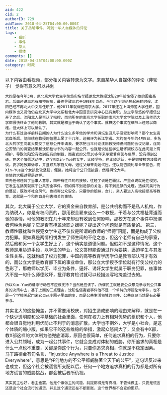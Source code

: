 ```yaml
---
aid: 422
cid: 2
authorID: 729
addTime: 2018-04-25T04:00:00.000Z
title: 关于岳昕事件，听到一华人自媒体的评论
tags:
    - 岳昕
    - 事件
    - 华人
    - 媒体
comments: []
date: 2018-04-25T04:00:00.000Z
category: 时政
---
```


以下内容由看视频，部分相关内容转录为文字。来自某华人自媒体的评论（非轮子） 觉得有意义可以共勉

    大约是在今年3月，原北京大学女生李悠悠实名举报原北大教授沈阳20年前性侵了她的闺蜜高岩，后面还说高岩有精神疾病，最终导致高岩于1998年自杀。今年这个舆论热起来的时候，沈阳已经不再北大中文系任职了，他2011年就调任南京大学，2017年还在上海师范大学任职，国内媒体也又说他仍在北京大学中文系和北大中国语言研究中心还有兼职，总之李悠悠的举报信公开了之后，沈阳北人是否认了指控，而他所在的南京大学任职的南京大学文学院以及上海师范大学都很快终止了他的教职，其实就是相当于确认了这个事实。就算这个事实在细节上还可以商榷，但大体上可以确认了。
    为什么有过这样前科丑闻的人为什么这么多年他的学术和讲坛生涯几乎没受影响呢？那个女生高岩自杀后，他继续在教授的位置上呆了十几年，还被评为长江学者。大约在今年的4月9日，多名北大的学生向北大提交了信息公开申请表。要求把当年讨论沈阳教授师德问题的会议记录，连同公安部门的调查结果和沈阳检讨书的内容一起公开。也就是说这些学生是怀疑校方在此问题上有袒护，导致沈阳没有收到应有的制裁，而高岩的父母20多年来承受着痛苦与屈辱，没有得到公道。在这个情愿活动中，这个叫Xin-Yue的女生，比较坚持，也比较活跃，于是她被校方凌晨约谈，要求她放弃诉求，并且联系家庭父母，通过父母来向她试压。还以能否顺利毕业来警告，而Xin-Yue这个女孩比较坚韧，倔强。她将这个公开信披露，然后舆论大哗。
    事情的大概过程是这样。
    首先任何违背了当事人意愿，而带有性目的的接触，往轻了说是性骚扰，严重点说就是性侵犯，它发生在搞笑就属于公共安全事件，假如得不到足够的关注，得不到足够的处理，造成同类行为的蔓延，既败坏社会风气，也损害公众安全。只要你的姐妹，女儿，亲人要进入高校接受高等教育，这就是一个和你自身利害相关的事情。
    

其次，北大属于公立大学，它的资金来自教育部，是公共机构而不是私人机构，作为纳税人，你是有权问责的，那用税金雇来这么一个教授，干着与公共福祉背道而驰的事情，可他的教职在几十年来却没有收到任何影响，那校方在这个事件中扮演者何种角色呢？它是否有掩盖渎职之嫌呢？提出这个问题就是有质量的。 第三，教师性骚扰和性侵犯女学生这不仅仅是所谓的教师的“师德”问题，而是构成了公权力犯罪。假如真是两情相悦发生了师生间的不伦之恋，但这个老师有自己的家室，然后他和另一个女学生好上了，这个确实是道德问题。但假如不是这种情况，这个教师是用胁迫手段，以学生的毕业，论文答辩能否通过作为要挟，逼迫学生与其发生性关系，这就构成了权力犯罪，中国的高等教育学历学位是教育部认可才有效的，而公立大学是教育部下属的事业单位，那公立大学授予学位就有行使公权力的色彩了，那教师以学历、毕业为条件，逼奸、诱奸女学生就属于职务犯罪，兹事体大不是一句什么师德败坏，批评教育检讨就可以轻描淡写地掩盖过去的。

    所以Xin-Yue的请愿行动应不应该支持？当然是应该了。所谓民主就是要公众意见参与到公共事务的决策中去，基于上面的三点理由，沈阳性侵高岩事件他不是一个单纯的师德伦常事件，也不是一个学校关起门来它自己小圈子里面的事，而是公共生活领域的事件，公共意见当然是有必要参与。
    

其实北大的这些掩盖，并不需要用校庆，对招生造成影响的理由来解释，就是在一个缺少透明度和公平基础的社会里面，任何在权力上有相对优势的组织和个人，他都会很自觉地利用优防止不利于的消息扩散，大学也不例外，大学是小社会，是这个体质的缩小版，如果它干的这些维稳的举措，激起众怒闹大了，又会有中X部，教X部这样的大体制为他兜底消毒，原因也很简单，任何追求真相的行为，只要你进入公共领域，成为一起公共事件，它就会变成对体制的威胁，你所追求的真相是什么一点也不重要，关键是你这个行为，只要你追求真相，你就是不稳定因素。 马丁路德金有句名言，“Injustice Anywhere is a Threat to Justice Everywhere”，意思是“任何地方的不公平都威胁著全天下的公平”，这句话反过来也成立，但这个社会被谎言所支配以后，任何一个地方追求真相的行为都是对所有地方谎言的威胁挑战，都会被后者所仇视。

    其实民主也好，君主也罢，他是个谁做主的问题，前提都得是有真相，不管谁做主，只要是谎言还是这个社会流行的通货，并且这个通货还在不断膨胀，这个世界都不会变的更好。
